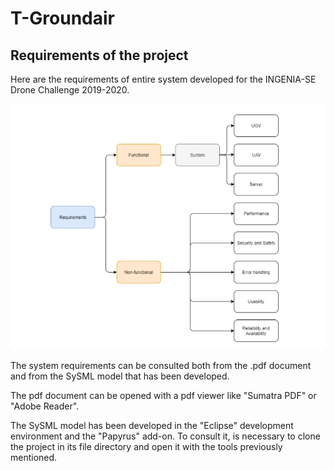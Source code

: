 # T-Groundair
## Requirements of the project
Here are the requirements of entire system developed for the INGENIA-SE Drone Challenge 2019-2020.

![Requirements layout](https://github.com/Ingenia-SE/T-Groundair/blob/master/requirements/requirements.png)


The system requirements can be consulted both from the .pdf document and from the SySML model that has been developed.

The pdf document can be opened with a pdf viewer like "Sumatra PDF" or "Adobe Reader".

The SySML model has been developed in the "Eclipse" development environment and the "Papyrus" add-on. To consult it, is necessary to clone the project in its file directory and open it with the tools previously mentioned.
